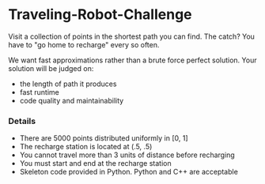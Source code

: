 # Traveling-Robot-Challenge

Visit a collection of points in the shortest path you can find.  The catch? You have to "go home to recharge" every so often. 

We want fast approximations rather than a brute force perfect solution. Your solution will be judged on:
* the length of path it produces
* fast runtime
* code quality and maintainability

### Details

* There are 5000 points distributed uniformly in [0, 1]
* The recharge station is located at (.5, .5)
* You cannot travel more than 3 units of distance before recharging
* You must start and end at the recharge station
* Skeleton code provided in Python. Python and C++ are acceptable